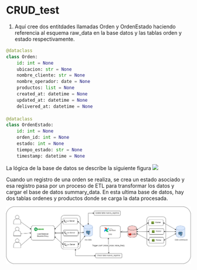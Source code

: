 # CRUD_test
1. Aquí cree dos entitdades
llamadas Orden y OrdenEstado haciendo referencia al esquema raw_data en la base datos y las tablas orden y estado respectivamente.
```python
@dataclass
class Orden:
    id: int = None
    ubicacion: str = None
    nombre_cliente: str = None
    nombre_operador: date = None
    productos: list = None
    created_at: datetime = None
    updated_at: datetime = None
    delivered_at: datetime = None

@dataclass
class OrdenEstado:
    id: int = None
    orden_id: int = None
    estado: int = None
    tiempo_estado: str = None
    timestamp: datetime = None 

```
La lógica de la base de datos se describe la siguiente figura
![](./doc/image/database.png)

Cuando un registro de una orden se realiza, se crea un estado asociado y esa registro pasa por un proceso de ETL para transformar los datos y cargar el base de datos summary_data. En esta ultima base de datos, hay dos tablas ordenes y productos donde se carga la data procesada.


![alt text](./doc/image/propose.png)
